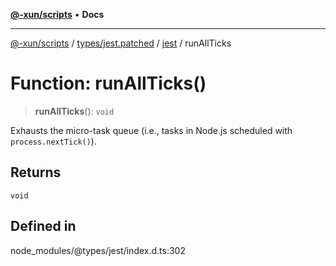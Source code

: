 [**@-xun/scripts**](../../../../../README.md) • **Docs**

***

[@-xun/scripts](../../../../../README.md) / [types/jest.patched](../../../README.md) / [jest](../README.md) / runAllTicks

# Function: runAllTicks()

> **runAllTicks**(): `void`

Exhausts the micro-task queue (i.e., tasks in Node.js scheduled with `process.nextTick()`).

## Returns

`void`

## Defined in

node\_modules/@types/jest/index.d.ts:302
